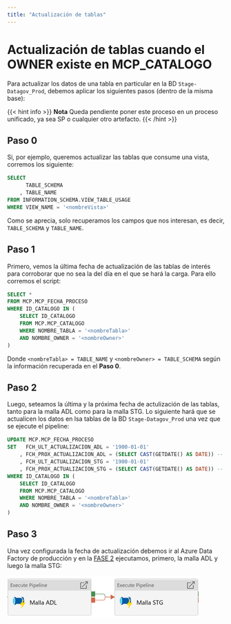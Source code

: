 ```yaml
---
title: "Actualización de tablas"
---
```


# **Actualización de tablas cuando el OWNER existe en MCP_CATALOGO**

Para actualizar los datos de una tabla en particular en la BD `Stage-Datagov_Prod`, debemos aplicar los siguientes pasos (dentro de la misma base):

{{< hint info >}}
**Nota**
Queda pendiente poner este proceso en un proceso unificado, ya sea SP o cualquier otro artefacto.
{{< /hint >}}

## **Paso 0**

Si, por ejemplo, queremos actualizar las tablas que consume una vista, corremos los siguiente:

```sql
SELECT
      TABLE_SCHEMA
    , TABLE_NAME
FROM INFORMATION_SCHEMA.VIEW_TABLE_USAGE 
WHERE VIEW_NAME = '<nombreVista>'
```

Como se aprecia, solo recuperamos los campos que nos interesan, es decir, `TABLE_SCHEMA` y `TABLE_NAME`.

## **Paso 1**

Primero, vemos la última fecha de actualización de las tablas de interés para corroborar que no sea la del día en el que se hará la carga. Para ello corremos el script:

```sql
SELECT * 
FROM MCP.MCP_FECHA_PROCESO 
WHERE ID_CATALOGO IN (
    SELECT ID_CATALOGO 
    FROM MCP.MCP_CATALOGO 
    WHERE NOMBRE_TABLA = '<nombreTabla>' 
    AND NOMBRE_OWNER = '<nombreOwner>'
)
```

Donde `<nombreTabla> = TABLE_NAME` y `<nombreOwner> = TABLE_SCHEMA` según la información recuperada en el **Paso 0**.

## **Paso 2**

Luego, seteamos la última y la próxima fecha de actulización de las tablas, tanto para la malla ADL como para la malla STG. Lo siguiente hará que se actualicen los datos en lsa tablas de la BD `Stage-Datagov_Prod` una vez que se ejecute el pipeline:

```sql
UPDATE MCP.MCP_FECHA_PROCESO 
SET   FCH_ULT_ACTUALIZACION_ADL = '1900-01-01'
    , FCH_PROX_ACTUALIZACION_ADL = (SELECT CAST(GETDATE() AS DATE)) -- Fecha del día en que hacemos la carga
    , FCH_ULT_ACTUALIZACION_STG = '1900-01-01'
    , FCH_PROX_ACTUALIZACION_STG = (SELECT CAST(GETDATE() AS DATE)) -- Fecha del día en que hacemos la carga    
WHERE ID_CATALOGO IN (
    SELECT ID_CATALOGO 
    FROM MCP.MCP_CATALOGO 
    WHERE NOMBRE_TABLA = '<nombreTabla>'
    AND NOMBRE_OWNER = '<nombreOwner>'
)
```

## **Paso 3**

Una vez configurada la fecha de actualización debemos ir al Azure Data Factory de producción y en la [FASE 2](https://adf.azure.com/en-us/authoring/pipeline/Malla%20General?factory=%2Fsubscriptions%2F2e9b712f-7bd2-4ee5-9dba-8da83bc457fb%2FresourceGroups%2Fetl-prod%2Fproviders%2FMicrosoft.DataFactory%2Ffactories%2Fgobdi-df-prod) ejecutamos, primero, la malla ADL y luego la malla STG:

![](/mallaspipeline.png)

